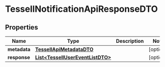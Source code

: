 

# TessellNotificationApiResponseDTO


## Properties

Name | Type | Description | Notes
------------ | ------------- | ------------- | -------------
**metadata** | [**TessellApiMetadataDTO**](TessellApiMetadataDTO.md) |  |  [optional]
**response** | [**List&lt;TessellUserEventListDTO&gt;**](TessellUserEventListDTO.md) |  |  [optional]



